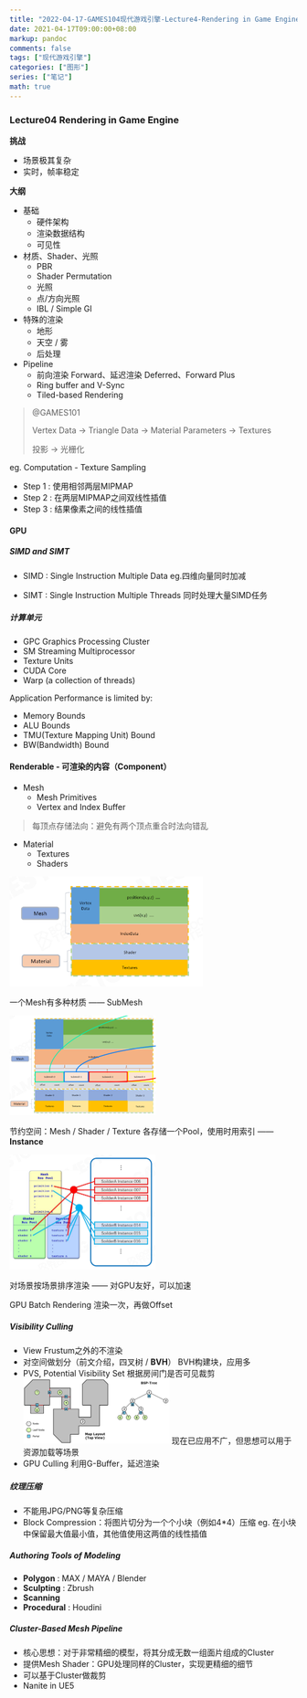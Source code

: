 ```yaml
---
title: "2022-04-17-GAMES104现代游戏引擎-Lecture4-Rendering in Game Engine"
date: 2021-04-17T09:00:00+08:00
markup: pandoc
comments: false
tags: ["现代游戏引擎"]
categories: ["图形"]
series: ["笔记"]
math: true
---
```




### Lecture04 Rendering in Game Engine

**挑战**

+ 场景极其复杂
+ 实时，帧率稳定

**大纲**

+ 基础
  + 硬件架构
  + 渲染数据结构
  + 可见性
+ 材质、Shader、光照
  + PBR
  + Shader Permutation
  + 光照
  + 点/方向光照
  + IBL / Simple GI
+ 特殊的渲染
  + 地形
  + 天空 / 雾
  + 后处理
+ Pipeline
  + 前向渲染 Forward、延迟渲染 Deferred、Forward Plus
  + Ring buffer and V-Sync
  + Tiled-based Rendering

> @GAMES101
>
> Vertex Data -> Triangle Data -> Material Parameters -> Textures
>
> 投影 -> 光栅化

eg. Computation - Texture Sampling

+ Step 1 : 使用相邻两层MIPMAP
+ Step 2 : 在两层MIPMAP之间双线性插值
+ Step 3 : 结果像素之间的线性插值

#### GPU

##### SIMD and SIMT

+ SIMD : Single Instruction Multiple Data
  eg.四维向量同时加减

+ SIMT : Single Instruction Multiple Threads
  同时处理大量SIMD任务

##### 计算单元

+ GPC Graphics Processing Cluster
+ SM Streaming Multiprocessor
+ Texture Units
+ CUDA Core
+ Warp (a collection of threads)

Application Performance is limited by:

+ Memory Bounds
+ ALU Bounds
+ TMU(Texture Mapping Unit) Bound
+ BW(Bandwidth) Bound

#### Renderable - 可渲染的内容（Component）

+ Mesh
  + Mesh Primitives
  + Vertex and Index Buffer
> 每顶点存储法向：避免有两个顶点重合时法向错乱
+ Material
  + Textures
  + Shaders

<img src="/images/games104/L04_Renderable1.png" alt="L04_Renderable1" style="zoom:33%;" />

一个Mesh有多种材质 —— SubMesh

<img src="/images/games104/L04_Renderable2.png" alt="L04_Renderable2" style="zoom: 25%;" />

节约空间：Mesh / Shader / Texture 各存储一个Pool，使用时用索引 —— **Instance**

<img src="/images/games104/L04_Renderable3.png" alt="L04_Renderable3" style="zoom: 25%;" />



对场景按场景排序渲染 —— 对GPU友好，可以加速

GPU Batch Rendering 渲染一次，再做Offset

##### Visibility Culling

+ View Frustum之外的不渲染
+ 对空间做划分（前文介绍，四叉树 / **BVH**） BVH构建块，应用多
+ PVS, Potential Visibility Set
  根据房间门是否可见裁剪
  <img src="/images/games104/L04_PVS.png" alt="L04_PVS" style="zoom: 25%;" />
  现在已应用不广，但思想可以用于资源加载等场景
+ GPU Culling
  利用G-Buffer，延迟渲染

##### 纹理压缩

+ 不能用JPG/PNG等复杂压缩
+ Block Compression：将图片切分为一个个小块（例如4*4）压缩
  eg. 在小块中保留最大值最小值，其他值使用这两值的线性插值

##### Authoring Tools of Modeling

+ **Polygon** : MAX / MAYA / Blender
+ **Sculpting** : Zbrush
+ **Scanning**
+ **Procedural** : Houdini

##### Cluster-Based Mesh Pipeline

+ 核心思想：对于非常精细的模型，将其分成无数一组面片组成的Cluster
+ 提供Mesh Shader：GPU处理同样的Cluster，实现更精细的细节
+ 可以基于Cluster做裁剪
+ Nanite in UE5